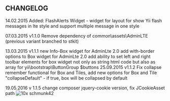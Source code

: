 CHANGELOG
---------

14.02.2015 Added: FlashAlerts Widget - widget for layout for show Yii flash messages in lte style and support multiple message in one style

07.03.2015 v1.1.0 Remove dependency of common\assets\AdminLTE (previous variant branched to stkit)

13.03.2015 v1.1.1 new Info-Box widget for AdminLte 2.0
           add with-border options to Box widget for AdminLte 2.0
           add ability to set left and right toolbar elements for box widget not only as string html code but also as array for yii\bootstrap\ButtonGroup $buttons
25.09.2015 v1.1.2 Fix collapse remember functional for Box and Tiles,
                  add new options for Box and Tile "collapseDefault" - if true, box will be collapsed by default
                  
19.05.2016 v 1.1.5 change composer jquery-cookie version, fix JCookieAsset path ![10x schmunk42](https://github.com/Insolita/yii2-adminlte-widgets/commit/6f99a85c83616621e23fd8ad60d95b2d43cd9f30)